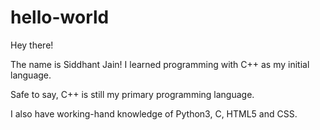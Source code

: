 # hello-world

Hey there!

The name is Siddhant Jain! I learned programming with C++ as my initial language.

Safe to say, C++ is still my primary programming language.

I also have working-hand knowledge of Python3, C, HTML5 and CSS.
